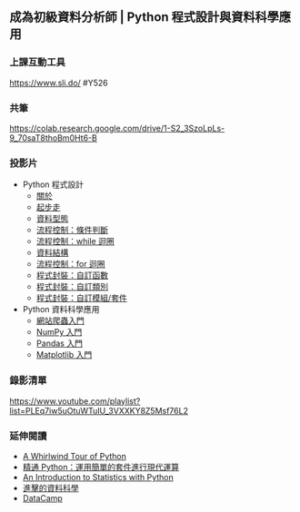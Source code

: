 ## 成為初級資料分析師 | Python 程式設計與資料科學應用

### 上課互動工具

<https://www.sli.do/> #Y526

### 共筆

<https://colab.research.google.com/drive/1-S2_3SzoLpLs-9_70saT8thoBm0Ht6-B>

### 投影片

- Python 程式設計
    - [關於](https://yaojenkuo.io/py_prg/00-about.slides.html#/)
    - [起步走](https://yaojenkuo.io/py_prg/01-getting-started.slides.html#/)
    - [資料型態](https://yaojenkuo.io/py_prg/02-data-types.slides.html#/)
    - [流程控制：條件判斷](https://yaojenkuo.io/py_prg/03-control-flow-conditionals.slides.html#/)
    - [流程控制：while 迴圈](https://yaojenkuo.io/py_prg/04-control-flow-while.slides.html#/)
    - [資料結構](https://yaojenkuo.io/py_prg/05-data-structures.slides.html#/)
    - [流程控制：for 迴圈](https://yaojenkuo.io/py_prg/06-control-flow-for.slides.html#/)
    - [程式封裝：自訂函數](https://yaojenkuo.io/py_prg/07-code-packaging-functions.slides.html#/)
    - [程式封裝：自訂類別](https://yaojenkuo.io/py_prg/08-code-packaging-classes.slides.html#/)
    - [程式封裝：自訂模組/套件](https://yaojenkuo.github.io/py_prg/09-code-packaging-modules-and-libraries.slides.html#/)
- Python 資料科學應用
    - [網站爬蟲入門](https://yaojenkuo.io/python_4_ds/03-web-scraping-101.slides.html#/)
    - [NumPy 入門](https://yaojenkuo.io/python_4_ds/04-numpy-101.slides.html)
    - [Pandas 入門](https://yaojenkuo.io/python_4_ds/05-pandas-101.slides.html)
    - [Matplotlib 入門](https://yaojenkuo.io/python_4_ds/06-matplotlib-pyplot-101.slides.html)

### 錄影清單

<https://www.youtube.com/playlist?list=PLEq7iw5uOtuWTuIU_3VXXKY8Z5Msf76L2>

### 延伸閱讀

- [A Whirlwind Tour of Python](https://www.oreilly.com/library/view/a-whirlwind-tour/9781492037859/)
- [精通 Python：運用簡單的套件進行現代運算](https://www.books.com.tw/products/0010690075)
- [An Introduction to Statistics with Python](https://www.springer.com/gp/book/9783319283159)
- [進擊的資料科學](https://www.datainpoint.com/data-science-in-action/)
- [DataCamp](https://www.datacamp.com/courses/tech:python?tap_a=5644-dce66f&tap_s=194899-1fb421)
